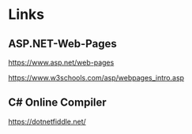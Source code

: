# Links
## ASP.NET-Web-Pages 
https://www.asp.net/web-pages

https://www.w3schools.com/asp/webpages_intro.asp

## C# Online Compiler
https://dotnetfiddle.net/
